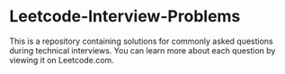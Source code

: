 # Leetcode-Interview-Problems
This is a repository containing solutions for commonly asked questions during technical interviews. You can learn more about each question by viewing it on Leetcode.com.
